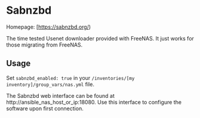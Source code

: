 # Sabnzbd

Homepage: [https://sabnzbd.org/)

The time tested Usenet downloader provided with FreeNAS. It just works for those migrating from FreeNAS.

## Usage

Set `sabnzbd_enabled: true`  in your `/inventories/[my inventory]/group_vars/nas.yml` file.

The Sabnzbd web interface can be found at http://ansible_nas_host_or_ip:18080. Use this interface to configure the software upon first connection.
